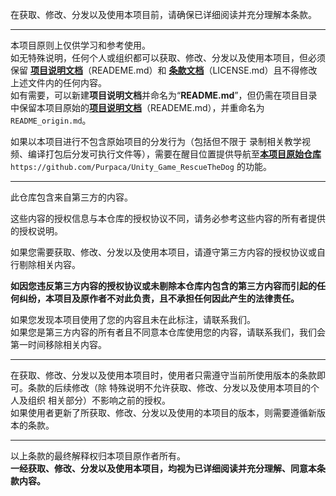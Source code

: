 在获取、修改、分发以及使用本项目前，请确保已详细阅读并充分理解本条款。      

---

本项目原则上仅供学习和参考使用。    
如无特殊说明，任何个人或组织都可以获取、修改、分发以及使用本项目，但必须保留 [**项目说明文档**](README.md)（READEME.md）和 [**条款文档**](LICENSE.md)（LICENSE.md）且不得修改上述文件内的任何内容。   
如有需要，可以新建**项目说明文档**并命名为“**README.md**”，但仍需在项目目录中保留本项目原始的[**项目说明文档**](README.md)（READEME.md），并重命名为`README_origin.md`。

如果以本项目进行不包含原始项目的分发行为（包括但不限于 录制相关教学视频、编译打包后分发可执行文件等），需要在醒目位置提供导航至[**本项目原始仓库**](https://github.com/Purpaca/Unity_Game_RescueTheDog) `https://github.com/Purpaca/Unity_Game_RescueTheDog` 的功能。

---
此仓库包含来自第三方的内容。  

这些内容的授权信息与本仓库的授权协议不同，请务必参考这些内容的所有者提供的授权说明。  
  
如果您需要获取、修改、分发以及使用本项目，请遵守第三方内容的授权协议或自行剔除相关内容。  

**如因您违反第三方内容的授权协议或未剔除本仓库内包含的第三方内容而引起的任何纠纷，本项目及原作者不对此负责，且不承担任何因此产生的法律责任。**
  
如果您发现本项目使用了您的内容且未在此标注，请联系我们。  
如果您是第三方内容的所有者且不同意本仓库使用您的内容，请联系我们，我们会第一时间移除相关内容。  

---

在获取、修改、分发以及使用本项目时，使用者只需遵守当前所使用版本的条款即可。条款的后续修改（除 特殊说明不允许获取、修改、分发以及使用本项目的个人及组织 相关部分）不影响之前的授权。    
如果使用者更新了所获取、修改、分发以及使用的本项目的版本，则需要遵循新版本的条款。

---

以上条款的最终解释权归本项目原作者所有。  
**一经获取、修改、分发以及使用本项目，均视为已详细阅读并充分理解、同意本条款内容。** 